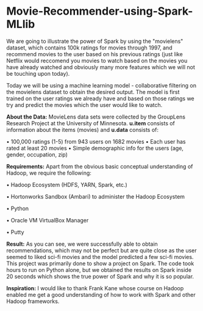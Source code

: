 # Movie-Recommender-using-Spark-MLlib
We are going to illustrate the power of Spark by using the "movielens" dataset, which contains 100k ratings for movies through 1997, and recommend movies to the user based on his previous ratings (just like Netflix would reccomend you movies to watch based on the movies you have already watched and obviously many more features which we will not be touching upon today). 

Today we will be using a machine learning model - collaborative filtering on the movielens dataset to obtain the desired output. The model is first trained on the user ratings we already have and based on those ratings we try and predict the movies which the user would like to watch.


**About the Data:**
MovieLens data sets were collected by the GroupLens Research Project at the University of Minnesota. **u.item** consists of information about the items (movies) and **u.data** consists of:

•	100,000 ratings (1-5) from 943 users on 1682 movies
•	Each user has rated at least 20 movies
•	Simple demographic info for the users (age, gender, occupation, zip)


**Requirements:**
Apart from the obvious basic conceptual understanding of Hadoop, we require the following:

•	Hadoop Ecosystem (HDFS, YARN, Spark, etc.)

•	Hortonworks Sandbox (Ambari) to administer the Hadoop Ecosystem

•	Python

•	Oracle VM VirtualBox Manager

•	Putty


**Result:**
As you can see, we were successfully able to obtain recommendations, which may not be perfect but are quite close as the user seemed to liked sci-fi movies and the model predicted a few sci-fi movies. This project was primarily done to show a project on Spark. The code took hours to run on Python alone, but we obtained the results on Spark inside 20 seconds which shows the true power of Spark and why it is so popular.

**Inspiration:**
I would like to thank Frank Kane whose course on Hadoop enabled me get a good understanding of how to work with Spark and other Hadoop frameworks.
